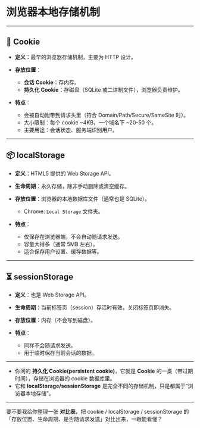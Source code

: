 # 浏览器本地存储机制
---

## 🍪 Cookie

* **定义**：最早的浏览器存储机制，主要为 HTTP 设计。
* **存放位置**：

  * **会话 Cookie**：存内存。
  * **持久化 Cookie**：存磁盘（SQLite 或二进制文件），浏览器负责维护。
* **特点**：

  * 会被自动附带到请求头里（符合 Domain/Path/Secure/SameSite 时）。
  * 大小限制：每个 cookie \~4KB，一个域名下 \~20-50 个。
  * 主要用途：会话状态、服务端识别用户。

---

## 📦 localStorage

* **定义**：HTML5 提供的 Web Storage API。
* **生命周期**：永久存储，除非手动删除或清空缓存。
* **存放位置**：浏览器的本地数据库文件（通常也是 SQLite）。

  * Chrome: `Local Storage` 文件夹。
* **特点**：

  * 仅保存在浏览器端，不会自动随请求发送。
  * 容量大得多（通常 5MB 左右）。
  * 适合保存用户设置、缓存数据等。

---

## ⏳ sessionStorage

* **定义**：也是 Web Storage API。
* **生命周期**：当前标签页（session）存活时有效，关闭标签页即消失。
* **存放位置**：内存（不会写到磁盘）。
* **特点**：

  * 同样不会随请求发送。
  * 用于临时保存当前会话的数据。

---

* 你问的 **持久化 Cookie(persistent cookie)**，它就是 **Cookie** 的一类（带过期时间），存储在浏览器的 cookie 数据库里。
* 它和 **localStorage/sessionStorage** 是完全不同的存储机制，只是都属于“浏览器本地存储”。

---

要不要我给你整理一张 **对比表**，把 cookie / localStorage / sessionStorage 的「存放位置、生命周期、是否随请求发送」对比出来，一眼能看懂？
